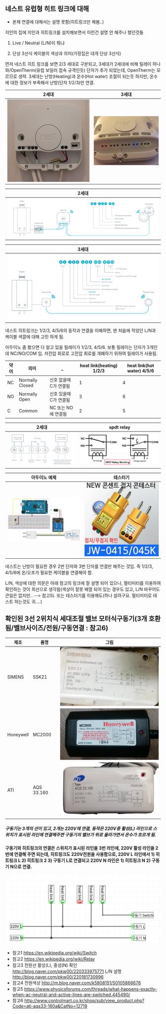 ## 네스트 유럽형 히트 링크에 대해
* 본체 연결에 대해서는 설명 못함(히트링크만 해봄..)

지인의 집에 지인과 히트링크를 설치해보면서 이런건 설명 안 해주나 했던것들


1. Live / Neutral (L/N)이 뭐냐

2. 단상 3선식 케이블의 색상과 의미(가정집은 대개 단상 3선식)

먼저 네스트 히트 링크를 보면 2/3 세대로 구분되고, 3세대가 2세대에 비해 릴레이 하나와/OpenTherm(유럽 보일러 접속 규격인듯) 단자가 추가 되었는데, OpenTherm는 모르므로 생략. 3세대는 난방(Heating)과 온수(Hot water) 조절이 되는듯 하지만, 온수에 대한 정보가 부족해서 난방(단자 1/2/3)만 연결.

2세대 | 3세대
  ---|---
![image](./pics/01.head2nd.jpg) | ![image](./pics/02.heat3rd.jpg)

2세대|
  ---|
![image](./pics/a1-cables.png) |

3세대|
  ---|
![image](./pics/a2-cables.jpg) |


네스트 히트링크는 1/2/3, 4/5/6의 동작과 연결을 이해하면,
맨 처음에 적었던 L/N과 케이블 색깔에 대해 고민 하게 됨.

아두이노 좀 봤으면 다 알고 있을 릴레이가 1/2/3, 4/5/6.
보통 릴레이는 단자가 3개인데 NC/NO/COM 임. 저전압 회로로 고전압 회로를 개폐하기 위하여 릴레이가 사용됨.

약어 | 의미 | _ | heat link(heating) 1/2/3 | heat link(hot water) 4/5/6
  ---|---|---|---|---
NC | Normally Closed | 신호 없을때 C가 연결됨 | 1 | 4 
NO | Normally Open   | 신호 있을때 C가 연결됨 | 3 | 6
C  | Common | NC 또는 NO에 연결됨 | 2 | 5

2세대 | spdt relay
  ---|---
![image](./pics/03.heat2ndsch.png) | ![image](./pics/spdt.png)

아두이노 예제 | 테스터기
---|---
![image](./pics/Controlling-high-voltage-home-appliances-using-the-TV-Remote-Circuit-Schematics.png)|![image](./pics/tester.png)

네스트는 난방이 필요한 경우 2번 단자와 3번 단자를 연결만 해주는 것임. 즉 1/2/3, 4/5/6에 온/오프가 필요한 케이블을 연결해야 함.

L/N, 색상에 대한 의문은 아래 참고의 링크에 잘 설명 되어 있으나, 멀티미터를
이용하여 확인하는 것이 최선으로 생각됨(색상이 잘못 배열 되어 있는 경우도 있고, L/N 바꾸어도 큰일은 없지만.. -->  참고5).
또는 테스터기를 이용해도(하나 살려구요. 멀티미터로 테스트 하는것도 귀....)

## 확인된 3선 2위치식 세대조절 밸브 모터식구동기(3개 호환됨/밸브사이즈/전원/구동연결 : 참고6)

제조 | 품명 | 그림
---|---|---
SIMENS|SSK21|![image](./pics/g1.jpg)
Honeywell|MC2000|![image](./pics/g2.jpg)
ATI|AQS 33.160|![image](./pics/g3.jpg)

##### 구동기는 3개의 선이 있고, 2개는 220V에 연결, 동작은 220V중 활성(L) 라인으로 스위치가 표시된 라인에 연결해주면 구동기의 밸브가 위로 올라가면서 온수가 흐르게 됨.

#### 구동기와 히트링크의 연결은 스위치가 표시된 라인을 3번 라인에, 220V 활성 라인을 2번에 연결해 주면 되는데, 히트링크도 220V전원을 사용함으로, 220V L 라인에서 1) 히트링크 L 2) 히트링크 2 3) 구동기 L로 연결되고 220V N 라인은 1) 히트링크 N 2) 구동기 N으로 연결.


![image](./pics/sch.png)










* 참고1 https://en.wikipedia.org/wiki/Switch
* 참고2 https://en.wikipedia.org/wiki/Relay
* 참고3 전원선 활성(L), 중성(N) 확인 http://blog.naver.com/pkw00/220333975771 L/N 설명 http://blog.naver.com/pkw00/220181730996
* 참고4 전원색상 http://m.blog.naver.com/k5808151/50105866676
* 참고5 https://www.physicsforums.com/threads/what-happens-exactly-when-ac-neutral-and-active-lines-are-switched.445490/
* 참고6 http://www.controlmart.co.kr/shop/sub/view_product.php?Code=ati-aqs33-160a&CatNo=12719




